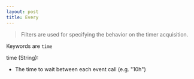 ```yaml
---
layout: post
title: Every
---
```


> Filters are used for specifying the behavior on the timer acquisition.

Keywords are `time`

time (String):

- The time to wait between each event call (e.g. "10h")

